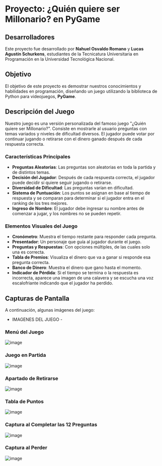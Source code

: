 # Proyecto: ¿Quién quiere ser Millonario? en PyGame

## Desarrolladores
Este proyecto fue desarrollado por **Nahuel Osvaldo Romano** y **Lucas Agustín Schurkens**, estudiantes de la Tecnicatura Universitaria en Programación en la Universidad Tecnológica Nacional.

## Objetivo
El objetivo de este proyecto es demostrar nuestros conocimientos y habilidades en programación, diseñando un juego utilizando la biblioteca de Python para videojuegos, **PyGame**.

## Descripción del Juego
Nuestro juego es una versión personalizada del famoso juego "¿Quién quiere ser Millonario?". Consiste en mostrarle al usuario preguntas con temas variados y niveles de dificultad diversos. El jugador puede votar por continuar jugando o retirarse con el dinero ganado después de cada respuesta correcta.

### Características Principales
- **Preguntas Aleatorias**: Las preguntas son aleatorias en toda la partida y de distintos temas.
- **Decisión del Jugador**: Después de cada respuesta correcta, el jugador puede decidir si quiere seguir jugando o retirarse.
- **Diversidad de Dificultad**: Las preguntas varían en dificultad.
- **Sistema de Puntuación**: Los puntos se asignan en base al tiempo de respuesta y se comparan para determinar si el jugador entra en el ranking de los tres mejores.
- **Ingreso de Nombre**: El jugador debe ingresar su nombre antes de comenzar a jugar, y los nombres no se pueden repetir.

### Elementos Visuales del Juego
- **Cronómetro**: Muestra el tiempo restante para responder cada pregunta.
- **Presentador**: Un personaje que guía al jugador durante el juego.
- **Preguntas y Respuestas**: Con opciones múltiples, de las cuales solo una es correcta.
- **Tabla de Premios**: Visualiza el dinero que va a ganar si responde esa pregunta correcta.
- **Banco de Dinero**: Muestra el dinero que gano hasta el momento.
- **Indicador de Pérdida**: Si el tiempo se termina o la respuesta es incorrecta, aparece una imagen de una calavera y se escucha una voz escalofriante indicando que el jugador ha perdido.

## Capturas de Pantalla
A continuación, algunas imágenes del juego:

- IMAGENES DEL JUEGO -
### Menú del Juego
![image](https://github.com/NsRomano/2-Parcial-Programacion-UTN/assets/148826319/e1cbde1f-d009-43cf-9bc4-92a8437d6e91)

### Juego en Partida
![image](https://github.com/NsRomano/2-Parcial-Programacion-UTN/assets/148826319/d36322b8-8117-44df-a471-a45678f1cd66)

### Apartado de Retirarse
![image](https://github.com/NsRomano/2-Parcial-Programacion-UTN/assets/148826319/0cadedc6-f448-4de9-bd17-287a491b995b)

### Tabla de Puntos
![image](https://github.com/NsRomano/2-Parcial-Programacion-UTN/assets/148826319/147e3655-a1be-49bc-9359-14ce46e13b5c)

### Captura al Completar las 12 Preguntas
![image](https://github.com/NsRomano/2-Parcial-Programacion-UTN/assets/148826319/dd4a7e78-d8b4-48eb-8343-8509bee63833)

### Captura al Perder
![image](https://github.com/NsRomano/2-Parcial-Programacion-UTN/assets/148826319/12fcc044-7d59-4b1d-b652-c03220c22aef)
